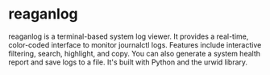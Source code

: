 # reaganlog
reaganlog is a terminal-based system log viewer. It provides a real-time, color-coded interface to monitor journalctl logs. Features include interactive filtering, search, highlight, and copy. You can also generate a system health report and save logs to a file. It's built with Python and the urwid library.
